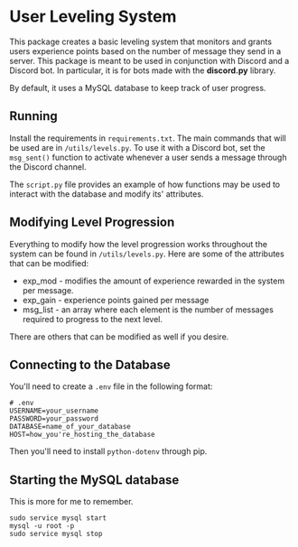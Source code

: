 # User Leveling System

This package creates a basic leveling system that monitors and grants users experience
points based on the number of message they send in a server. This package is
meant to be used in conjunction with Discord and a Discord bot. In particular,
it is for bots made with the **discord.py** library.

By default, it uses a MySQL database to keep track of user progress.

## Running

Install the requirements in `requirements.txt`. The main commands that will be
used are in `/utils/levels.py`. To use it with a Discord bot, set the `msg_sent()`
function to activate whenever a user sends a message through the Discord channel.

The `script.py` file provides an example of how functions may be used to interact
with the database and modify its' attributes.

## Modifying Level Progression

Everything to modify how the level progression works throughout the system can
be found in `/utils/levels.py`. Here are some of the attributes that can be
modified:

* exp_mod - modifies the amount of experience rewarded in the system per message.
* exp_gain - experience points gained per message
* msg_list - an array where each element is the number of messages required
to progress to the next level.

There are others that can be modified as well if you desire.

## Connecting to the Database

You'll need to create a `.env` file in the following format:

```
# .env
USERNAME=your_username
PASSWORD=your_password
DATABASE=name_of_your_database
HOST=how_you're_hosting_the_database
```

Then you'll need to install `python-dotenv` through pip.

## Starting the MySQL database

This is more for me to remember.

```
sudo service mysql start
mysql -u root -p
sudo service mysql stop
```
